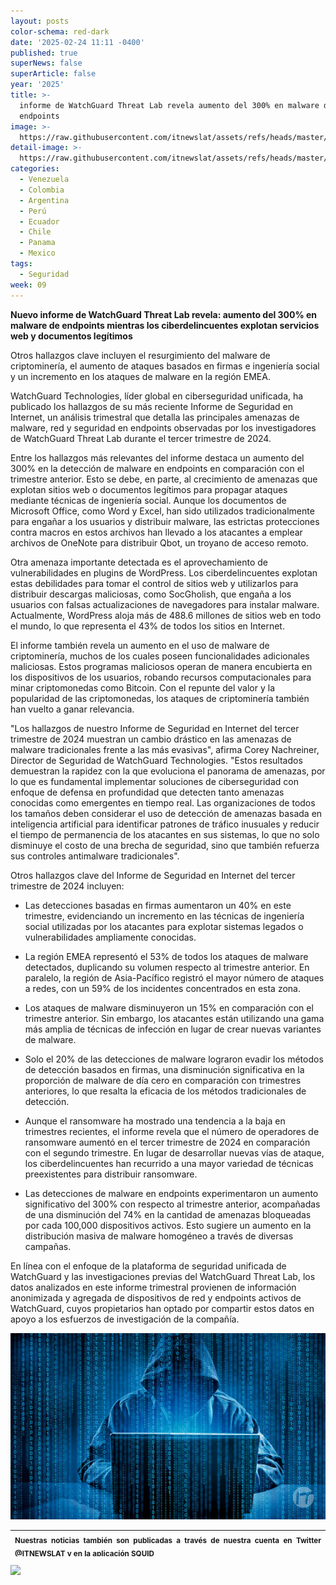 ```yaml
---
layout: posts
color-schema: red-dark
date: '2025-02-24 11:11 -0400'
published: true
superNews: false
superArticle: false
year: '2025'
title: >-
  informe de WatchGuard Threat Lab revela aumento del 300% en malware de
  endpoints
image: >-
  https://raw.githubusercontent.com/itnewslat/assets/refs/heads/master/img/540x320/Ciberataque-p.jpg
detail-image: >-
  https://raw.githubusercontent.com/itnewslat/assets/refs/heads/master/img/1024x680/Ciberataque-g.jpg
categories:
  - Venezuela
  - Colombia
  - Argentina
  - Perú
  - Ecuador
  - Chile
  - Panama
  - Mexico
tags:
  - Seguridad
week: 09
---
```

**Nuevo informe de WatchGuard Threat Lab revela: aumento del 300% en malware de endpoints mientras los ciberdelincuentes explotan servicios web y documentos legítimos**

Otros hallazgos clave incluyen el resurgimiento del malware de criptominería, el aumento de ataques basados en firmas e ingeniería social y un incremento en los ataques de malware en la región EMEA.

WatchGuard Technologies, líder global en ciberseguridad unificada, ha publicado los hallazgos de su más reciente Informe de Seguridad en Internet, un análisis trimestral que detalla las principales amenazas de malware, red y seguridad en endpoints observadas por los investigadores de WatchGuard Threat Lab durante el tercer trimestre de 2024.

Entre los hallazgos más relevantes del informe destaca un aumento del 300% en la detección de malware en endpoints en comparación con el trimestre anterior. Esto se debe, en parte, al crecimiento de amenazas que explotan sitios web o documentos legítimos para propagar ataques mediante técnicas de ingeniería social. Aunque los documentos de Microsoft Office, como Word y Excel, han sido utilizados tradicionalmente para engañar a los usuarios y distribuir malware, las estrictas protecciones contra macros en estos archivos han llevado a los atacantes a emplear archivos de OneNote para distribuir Qbot, un troyano de acceso remoto. 

Otra amenaza importante detectada es el aprovechamiento de vulnerabilidades en plugins de WordPress. Los ciberdelincuentes explotan estas debilidades para tomar el control de sitios web y utilizarlos para distribuir descargas maliciosas, como SocGholish, que engaña a los usuarios con falsas actualizaciones de navegadores para instalar malware. Actualmente, WordPress aloja más de 488.6 millones de sitios web en todo el mundo, lo que representa el 43% de todos los sitios en Internet.

El informe también revela un aumento en el uso de malware de criptominería, muchos de los cuales poseen funcionalidades adicionales maliciosas. Estos programas maliciosos operan de manera encubierta en los dispositivos de los usuarios, robando recursos computacionales para minar criptomonedas como Bitcoin. Con el repunte del valor y la popularidad de las criptomonedas, los ataques de criptominería también han vuelto a ganar relevancia.

"Los hallazgos de nuestro Informe de Seguridad en Internet del tercer trimestre de 2024 muestran un cambio drástico en las amenazas de malware tradicionales frente a las más evasivas", afirma Corey Nachreiner, Director de Seguridad de WatchGuard Technologies. "Estos resultados demuestran la rapidez con la que evoluciona el panorama de amenazas, por lo que es fundamental implementar soluciones de ciberseguridad con enfoque de defensa en profundidad que detecten tanto amenazas conocidas como emergentes en tiempo real. Las organizaciones de todos los tamaños deben considerar el uso de detección de amenazas basada en inteligencia artificial para identificar patrones de tráfico inusuales y reducir el tiempo de permanencia de los atacantes en sus sistemas, lo que no solo disminuye el costo de una brecha de seguridad, sino que también refuerza sus controles antimalware tradicionales".

Otros hallazgos clave del Informe de Seguridad en Internet del tercer trimestre de 2024 incluyen:

- Las detecciones basadas en firmas aumentaron un 40% en este trimestre, evidenciando un incremento en las técnicas de ingeniería social utilizadas por los atacantes para explotar sistemas legados o vulnerabilidades ampliamente conocidas.

- La región EMEA representó el 53% de todos los ataques de malware detectados, duplicando su volumen respecto al trimestre anterior. En paralelo, la región de Asia-Pacífico registró el mayor número de ataques a redes, con un 59% de los incidentes concentrados en esta zona.

- Los ataques de malware disminuyeron un 15% en comparación con el trimestre anterior. Sin embargo, los atacantes están utilizando una gama más amplia de técnicas de infección en lugar de crear nuevas variantes de malware.

- Solo el 20% de las detecciones de malware lograron evadir los métodos de detección basados en firmas, una disminución significativa en la proporción de malware de día cero en comparación con trimestres anteriores, lo que resalta la eficacia de los métodos tradicionales de detección.

- Aunque el ransomware ha mostrado una tendencia a la baja en trimestres recientes, el informe revela que el número de operadores de ransomware aumentó en el tercer trimestre de 2024 en comparación con el segundo trimestre. En lugar de desarrollar nuevas vías de ataque, los ciberdelincuentes han recurrido a una mayor variedad de técnicas preexistentes para distribuir ransomware.

- Las detecciones de malware en endpoints experimentaron un aumento significativo del 300% con respecto al trimestre anterior, acompañadas de una disminución del 74% en la cantidad de amenazas bloqueadas por cada 100,000 dispositivos activos. Esto sugiere un aumento en la distribución masiva de malware homogéneo a través de diversas campañas.

En línea con el enfoque de la plataforma de seguridad unificada de WatchGuard y las investigaciones previas del WatchGuard Threat Lab, los datos analizados en este informe trimestral provienen de información anonimizada y agregada de dispositivos de red y endpoints activos de WatchGuard, cuyos propietarios han optado por compartir estos datos en apoyo a los esfuerzos de investigación de la compañía.

![](https://raw.githubusercontent.com/itnewslat/assets/refs/heads/master/img/540x320/Ciberataque-p.jpg)

<table style="height: 42px;" width="569">
<tbody>
<tr>
<td style="text-align: justify;"><sub><strong>Nuestras noticias también son publicadas a través de nuestra cuenta en Twitter <a href="https://twitter.com/itnewslat?lang=es">@ITNEWSLAT</a> y en la aplicación <a href="https://squidapp.co/en/">SQUID</a></strong></sub></td>
</tr>
</tbody>
</table>

<img src="https://tracker.metricool.com/c3po.jpg?hash=56f88a41e39ab42c063cc51676587a04"/>
